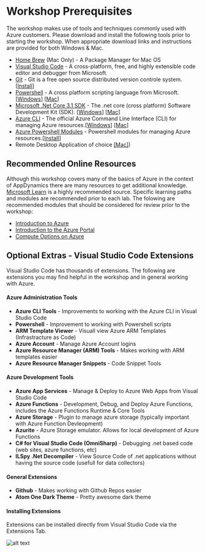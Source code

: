 # Workshop Prerequisites

The workshop makes use of tools and techniques commonly used with Azure customers.  Please download and install the following tools prior to starting the workshop. When appropriate download links and instructions are provided for both Windows & Mac.

* [Home Brew](https://brew.sh/) (Mac Only) - A Package Manager for Mac OS
* [Visual Studio Code](https://code.visualstudio.com/) - A cross-platform, free, and highly extensible code editor and debugger from Microsoft.
* [Git](https://git-scm.com) - Git is a free open source distributed version controle system.[[Install](https://git-scm.com)]
* [Powershell](https://docs.microsoft.com/en-us/powershell/scripting/overview?view=powershell-7) - A cross platform scripting language from Microsoft. [[Windows](https://docs.microsoft.com/en-us/powershell/scripting/install/installing-powershell-core-on-windows?view=powershell-7)] [[Mac](https://docs.microsoft.com/en-us/powershell/scripting/install/installing-powershell-core-on-macos?view=powershell-7)]
* [Microsoft .Net Core 3.1 SDK](https://dotnet.microsoft.com/download/dotnet-core/3.1) - The .net core (cross platform) Software Development Kit (SDK). [[Windows](https://dotnet.microsoft.com/download)] [[Mac](https://dotnet.microsoft.com/download)]
* [Azure CLI](https://docs.microsoft.com/en-us/cli/azure/what-is-azure-cli?view=azure-cli-latest) - The official Azure Command Line Interface (CLI) for managing Azure resources.[[Windows](https://docs.microsoft.com/en-us/cli/azure/install-azure-cli-windows?view=azure-cli-latest)] [[Mac](https://docs.microsoft.com/en-us/cli/azure/install-azure-cli-macos?view=azure-cli-latest)]
* [Azure Powershell Modules](https://docs.microsoft.com/en-us/powershell/azure/?view=azps-3.7.0) - Powershell modules for managing Azure resources.[[Install](https://docs.microsoft.com/en-us/powershell/azure/install-az-ps?view=azps-3.7.0)]
* Remote Desktop Application of choice [[Mac]](https://docs.microsoft.com/en-us/windows-server/remote/remote-desktop-services/clients/remote-desktop-mac))

## Recommended Online Resources

Although this workshop covers many of the basics of Azure in the context of AppDynamics there are many resources to get additional knowledge.  [Microsoft Learn](https://docs.microsoft.com/en-us/learn/) is a highly recommended source.  Specific learning paths and modules are recommended prior to each lab. The folowing are recommended modules that should be considered for review prior to the workshop:

* [Introduction to Azure](https://docs.microsoft.com/en-us/learn/modules/welcome-to-azure/)
* [Introduction to the Azure Portal](https://docs.microsoft.com/en-us/learn/modules/tour-azure-portal/)
* [Compute Options on Azure](https://docs.microsoft.com/en-us/learn/modules/intro-to-azure-compute/)


## Optional Extras - Visual Studio Code Extensions

Visual Studio Code has thousands of extensions. The following are extensions you may find helpful in the workshop and in general working with Azure.

#### Azure Administration Tools

* **Azure CLI Tools** - Improvements to working with the Azure CLI in Visual Studio Code
* **Powershell** - Improvement to working with Powershell scripts
* **ARM Template Viewer** - Visuall view Azure ARM Templates (Infrastracture as Code)
* **Azure Account** - Manage Azure Account logins
* **Azure Resource Manager (ARM) Tools** - Makes working with ARM templates easier
* **Azure Resource Manager Snippets** - Code Snippet Tools

#### Azure Development Tools

* **Azure App Services** - Manage & Deploy to Azure Web Apps from Visual Studio Code
* **Azure Functions** - Development, Debug, and Deploy Azure Functions, includes the Azure Functions Runtime & Core Tools
* **Azure Storage** - Plugin to manage azure storage (typically important with Azure Function Devleopment)
* **Azurite** - Azure Storage emulator. Allows for local development of Azure Functions
* **C# for Visual Studio Code (OmniSharp)** - Debugging .net based code (web sites, azure functions, etc)
* **ILSpy .Net Decompiler** - View Source Code of .net applications without having the source code (usefull for data collectors)

#### General Extensions

* **Github** - Makes working with Github Repos easier
* **Atom One Dark Theme** - Pretty awesome dark theme

#### Installing Extensions

Extensions can be installed directly from Visual Studio Code via the Extensions Tab.

![alt text][vsextensions]

[vsextensions]: ../images/prereqs/VS_Code_Extensions.png "Visual Studio Extensions"
